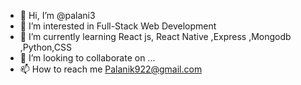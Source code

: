 - 👋 Hi, I’m @palani3
- 👀 I’m interested in Full-Stack Web Development 
- 🌱 I’m currently learning React js, React Native ,Express ,Mongodb ,Python,CSS
- 💞️ I’m looking to collaborate on ...
- 📫 How to reach me Palanik922@gmail.com

<!---
palani3/palani3 is a ✨ special ✨ repository because its `README.md` (this file) appears on your GitHub profile.
You can click the Preview link to take a look at your changes.
--->
